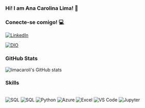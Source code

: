 ### Hi! I am Ana Carolina Lima! 🍁

### Conecte-se comigo! 💻

[![LinkedIn](https://img.shields.io/badge/LinkedIn-0077B5?style=for-the-badge&logo=linkedin&logoColor=white)](https://www.linkedin.com/in/limacaroli)

[![DIO](https://img.shields.io/badge/DIO-0077B5?style=for-the-badge&logo=dio&logoColor=white)](https://www.dio.me/users/limacaroli)

### GitHub Stats
![limacaroli's GitHub stats](https://github-readme-stats.vercel.app/api?username=limacaroli&show_icons=true&theme=radical)

### Skills

<div style="display: inline_block"><br/> 
    <img align="center" alt="SQL" src="https://img.shields.io/badge/MySQL-00000F?style=for-the-badge&logo=mysql&logoColor=white"  />
    <img align="center" alt="SQL" src="https://img.shields.io/badge/MongoDB-4EA94B?style=for-the-badge&logo=mongodb&logoColor=white"  />
    <img align="center" alt="Python" src="https://img.shields.io/badge/Python-3776AB?style=for-the-badge&logo=python&logoColor=white"  />
     <img align="center" alt="Azure" src="https://img.shields.io/badge/Microsoft_Azure-0089D6?style=for-the-badge&logo=microsoft-azure&logoColor=white"  />
    <img align="center" alt="Excel" src="https://img.shields.io/badge/Microsoft_Excel-217346?style=for-the-badge&logo=microsoft-excel&logoColor=white"  />
    <img align="center" alt="VS Code" src="https://img.shields.io/badge/Visual_Studio_Code-0078D4?style=for-the-badge&logo=visual%20studio%20code&logoColor=whit"  />
    <img align="center" alt="Jupyter" src="https://img.shields.io/badge/Made%20with-Jupyter-orange?style=for-the-badge&logo=Jupyter"  />
    <img align="center" alt="Jupyter" src="https://img.shields.io/badge/Power%20BI-F2C811.svg?style=for-the-badge&logo=Power-BI&logoColor=black />
</div>

